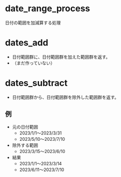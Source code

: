 # date_range_process
日付の範囲を加減算する処理

# dates_add
- 日付範囲群に、日付範囲群を加えた範囲群を返す。
- （まだ作っていない）

# dates_subtract
- 日付範囲群から、日付範囲群を除外した範囲群を返す。

## 例
- 元の日付範囲
  - 2023/1/1～2023/3/31
  - 2023/5/10～2023/7/10
- 除外する範囲
  - 2023/3/15～2023/6/10
- 結果
  - 2023/1/1～2023/3/14
  - 2023/6/11～2023/7/10

